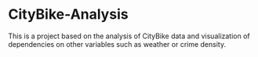 # CityBike-Analysis
This is a project based on the analysis of CityBike data and visualization of dependencies on other variables such as weather or crime density.
